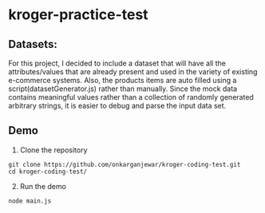 # kroger-practice-test

## Datasets:
For this project, I decided to include a dataset that will have all the attributes/values that are already present and used in the variety of existing e-commerce systems. Also, the products items are auto filled using a script(datasetGenerator.js) rather than manually. Since the mock data contains meaningful values rather than a collection of randomly generated arbitrary strings, it is easier to debug and parse the input data set.    


## Demo
1. Clone the repository

  ```Shell
  git clone https://github.com/onkarganjewar/kroger-coding-test.git
  cd kroger-coding-test/
  ```

2. Run the demo

  ```Shell
  node main.js
  ```
